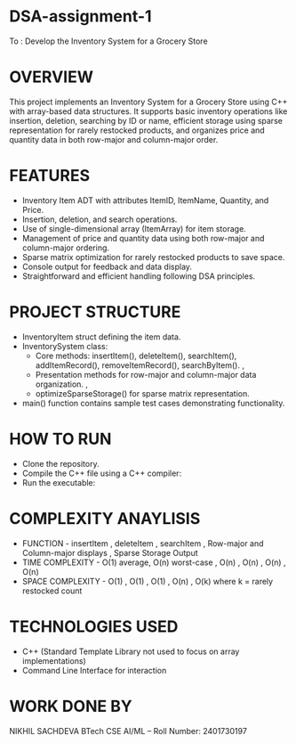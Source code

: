 # DSA-assignment-1
To : Develop the Inventory System for a Grocery  Store

# OVERVIEW

This project implements an Inventory System for a Grocery Store using C++ with array-based data structures. It supports basic inventory operations like insertion, deletion, searching by ID or name, efficient storage using sparse representation for rarely restocked products, and organizes price and quantity data in both row-major and column-major order.

# FEATURES

* Inventory Item ADT with attributes ItemID, ItemName, Quantity, and Price.
* Insertion, deletion, and search operations.
* Use of single-dimensional array (ItemArray) for item storage.
* Management of price and quantity data using both row-major and column-major ordering.
* Sparse matrix optimization for rarely restocked products to save space.
* Console output for feedback and data display.
* Straightforward and efficient handling following DSA principles.

# PROJECT  STRUCTURE


* InventoryItem struct defining the item data.
* InventorySystem class:
  + Core methods: insertItem(), deleteItem(), searchItem(), addItemRecord(), removeItemRecord(), searchByItem().                                          ,
  +  Presentation methods for row-major and column-major data organization.                                                                  ,
  + optimizeSparseStorage() for sparse matrix representation.
* main() function contains sample test cases demonstrating functionality.

# HOW TO RUN 


* Clone the repository.
* Compile the C++ file using a C++ compiler:
* Run the executable:

# COMPLEXITY ANAYLISIS

* FUNCTION - insertItem , deleteItem , searchItem , Row-major and Column-major displays , Sparse Storage Output
* TIME COMPLEXITY - O(1) average, O(n) worst-case ,  O(n) ,  O(n) ,  O(n) ,  O(n)
* SPACE COMPLEXITY - O(1) , O(1) , O(1) , O(n) , O(k) where k = rarely restocked count

# TECHNOLOGIES USED 

* C++ (Standard Template Library not used to focus on array implementations)
* Command Line Interface for interaction

# WORK DONE BY
NIKHIL  SACHDEVA 
BTech CSE AI/ML – Roll Number: 2401730197
